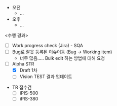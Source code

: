 - 오전
	- ...
- 오후
	- ...

<수행 경과>
- [ ] Work progress check (Jira) - SQA
- [ ] Bug로 잘못 등록된 이슈이동 (Bug -> Working item)
	- 너무 많음..... Bulk edit 하는 방법에 대해 요청
- [ ] Alpha STR
	- [x] Draft 1차
	- [ ] Vision TEST 결과 업데이트
 - TR 접수건
	 - [ ] iPIS-500
	 - [ ] iPIS-380